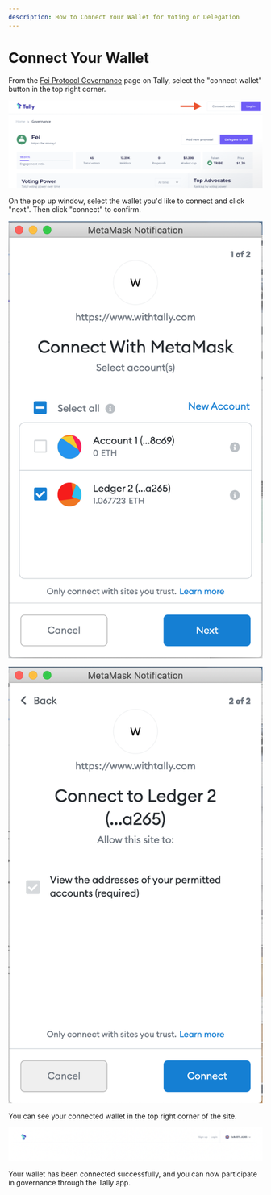 ```yaml
---
description: How to Connect Your Wallet for Voting or Delegation
---
```


# Connect Your Wallet

From the [Fei Protocol Governance](https://www.withtally.com/governance/fei) page on Tally, select the "connect wallet" button in the top right corner.

![](../../.gitbook/assets/image%20%2821%29.png)

On the pop up window, select the wallet you'd like to connect and click "next". Then click "connect" to confirm.

![](../../.gitbook/assets/image%20%286%29.png)

![](../../.gitbook/assets/image%20%284%29.png)

You can see your connected wallet in the top right corner of the site.

![](../../.gitbook/assets/image%20%2814%29.png)

Your wallet has been connected successfully, and you can now participate in governance through the Tally app.

